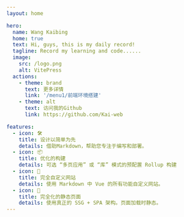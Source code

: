 ```yaml
---
layout: home

hero:
  name: Wang Kaibing
  home: true
  text: Hi, guys, this is my daily record!
  tagline: Record my learning and code......
  image:
    src: /logo.png
    alt: VitePress
  actions:
    - theme: brand
      text: 更多详情
      link: '/menu1/前端环境搭建'
    - theme: alt
      text: 访问我的Github
      link: https://github.com/Kai-web

features:
  - icon: 🛠️
    title: 设计以简单为先
    details: 借助Markdown，帮助您专注于编写和部署。
  - icon: 📦
    title: 优化的构建
    details: 可选 “多页应用” 或 “库” 模式的预配置 Rollup 构建
  - icon: 🔩
    title: 完全自定义网站
    details: 使用 Markdown 中 Vue 的所有功能自定义网站。
  - icon: 🔑
    title: 完全化的静态页面
    details: 使用真正的 SSG + SPA 架构。页面加载时静态。
---
```


<style>
    :root {
        --vp-home-hero-name-color: transparent;
        --vp-home-hero-name-background: -webkit-linear-gradient(120deg, #bd34fe, #41d1ff);
        --vp-home-hero-image-background-image: linear-gradient(-45deg,#bd34fe 50%,#4c09b9 50%);
        --vp-home-hero-image-filter: blur(40px);
    }
</style>
